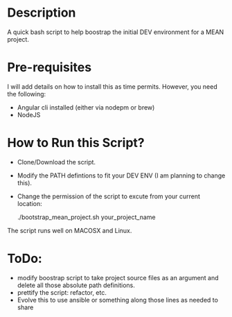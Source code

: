 # Description #
A quick bash script to help boostrap the initial DEV environment for a MEAN project.

# Pre-requisites
I will add details on how to install this as time permits.  However, you  need the following:

* Angular cli installed (either via nodepm or brew)
* NodeJS

# How to Run this Script? #
* Clone/Download the script.
* Modify the PATH defintions to fit your DEV ENV (I am planning to change this).
* Change the permission of the script to excute from your current location:

  ./bootstrap_mean_project.sh your_project_name


The script runs well on MACOSX and Linux. 

# ToDo:
* modify boostrap script to take project source files as an argument and delete all those absolute path definitions.
* prettify the script: refactor, etc.
* Evolve this to use ansible or something along those lines as needed to share

